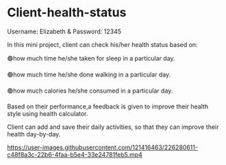 # Client-health-status
Username: Elizabeth &amp; Password: 12345

In this mini project, client can check his/her health status based on:

🟢how much time he/she taken for sleep in a particular day.

🟢how much time he/she done walking in a particular day.

🟢how much calories he/she consumed in a particular day. 

Based on their performance,a feedback is given to improve their health style using health calculator. 

Client can add and save their daily activities, so that they can improve their health day-by-day.


https://user-images.githubusercontent.com/121416463/226280611-c48f8a3c-22b6-4faa-b5e4-33e24781feb5.mp4

